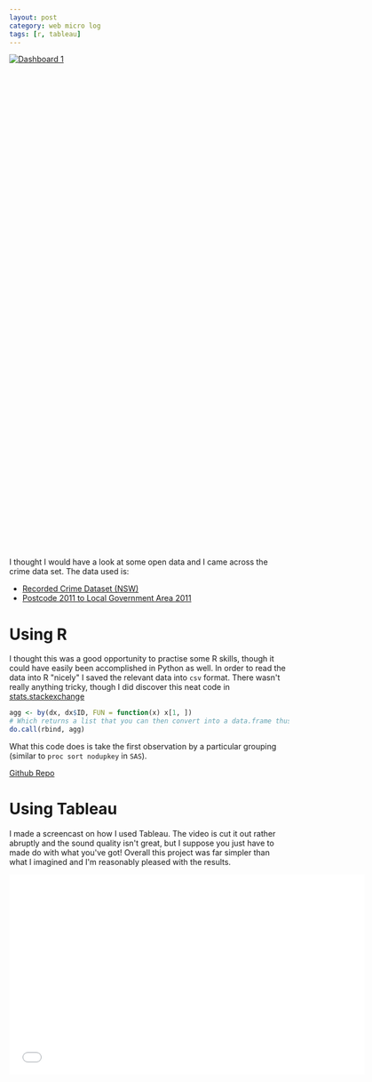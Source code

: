 ```yaml
---
layout: post
category: web micro log
tags: [r, tableau]
---
```


<script type='text/javascript' src='http://public.tableausoftware.com/javascripts/api/viz_v1.js'></script><div class='tableauPlaceholder' style='width: 1004px; height: 869px;'><noscript><a href='#'><img alt='Dashboard 1 ' src='http:&#47;&#47;public.tableausoftware.com&#47;static&#47;images&#47;Re&#47;RecordedCrimeNSW1995-2009&#47;Dashboard1&#47;1_rss.png' style='border: none' /></a></noscript><object class='tableauViz' width='1004' height='869' style='display:none;'><param name='host_url' value='http%3A%2F%2Fpublic.tableausoftware.com%2F' /> <param name='site_root' value='' /><param name='name' value='RecordedCrimeNSW1995-2009&#47;Dashboard1' /><param name='tabs' value='no' /><param name='toolbar' value='yes' /><param name='static_image' value='http:&#47;&#47;public.tableausoftware.com&#47;static&#47;images&#47;Re&#47;RecordedCrimeNSW1995-2009&#47;Dashboard1&#47;1.png' /> <param name='animate_transition' value='yes' /><param name='display_static_image' value='yes' /><param name='display_spinner' value='yes' /><param name='display_overlay' value='yes' /><param name='display_count' value='yes' /></object></div><div style='width:1004px;height:22px;padding:0px 10px 0px 0px;color:black;font:normal 8pt verdana,helvetica,arial,sans-serif;'><div style='float:right; padding-right:8px;'><a href='http://www.tableausoftware.com/public/about-tableau-products?ref=http://public.tableausoftware.com/views/RecordedCrimeNSW1995-2009/Dashboard1' target='_blank'>Learn About Tableau</a></div></div>

I thought I would have a look at some open data and I came across the crime data set. The data used is:

- [Recorded Crime Dataset (NSW)](http://data.nsw.gov.au/data/dataset/recorded-crime-dataset-nsw/resource/1046c49f-c896-4831-ab06-a26c8666f01f)
- [Postcode 2011 to Local Government Area 2011 ](http://www.abs.gov.au/AUSSTATS/abs@.nsf/DetailsPage/1270.0.55.006July%202011?OpenDocument)

# Using R

I thought this was a good opportunity to practise some R skills, though it could have easily been accomplished in Python as well. In order to read the data into R "nicely" I saved the relevant data into `csv` format. There wasn't really anything tricky, though I did discover this neat code in [stats.stackexchange](http://stats.stackexchange.com/a/7885)

```r
agg <- by(dx, dx$ID, FUN = function(x) x[1, ])
# Which returns a list that you can then convert into a data.frame thusly:
do.call(rbind, agg)
```

What this code does is take the first observation by a particular grouping (similar to `proc sort nodupkey` in `SAS`).

[Github Repo](https://github.com/chappers/NSW-Crime-1995-2009)

# Using Tableau

I made a screencast on how I used Tableau. The video is cut it out rather abruptly and the sound quality isn't great, but I suppose you just have to made do with what you've got! Overall this project was far simpler than what I imagined and I'm reasonably pleased with the results.

<iframe width="640" height="360" src="//www.youtube.com/embed/yFrE7lLPjz8" frameborder="0" allowfullscreen></iframe>
